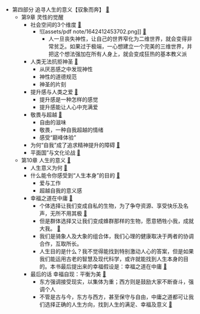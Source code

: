 - 第四部分 追寻人生的意义【驭象而奔】 [📌](obsidian://jump-to-pdf?pdf=PDF%2F%E8%B1%A1%E4%B8%8E%E9%AA%91%E8%B1%A1%E4%BA%BA%E5%B9%B8%E7%A6%8F%E7%9A%84%E5%81%87%E8%AE%BE%5B%E7%BE%8E%5D%E4%B9%94%E7%BA%B3%E6%A3%AE%E2%80%A2%E6%B5%B7%E7%89%B9.pdf&annotate=2e141f60-3361-9fff)
   - 第9章 灵性的觉醒
      - 社会空间的3个维度 [📌](obsidian://jump-to-pdf?pdf=PDF%2F%E8%B1%A1%E4%B8%8E%E9%AA%91%E8%B1%A1%E4%BA%BA%E5%B9%B8%E7%A6%8F%E7%9A%84%E5%81%87%E8%AE%BE%5B%E7%BE%8E%5D%E4%B9%94%E7%BA%B3%E6%A3%AE%E2%80%A2%E6%B5%B7%E7%89%B9.pdf&annotate=caa7d925-76f3-c411)
         - ![[assets/pdf note/1642412453702.png]] [📌](obsidian://jump-to-pdf?pdf=PDF%2F%E8%B1%A1%E4%B8%8E%E9%AA%91%E8%B1%A1%E4%BA%BA%E5%B9%B8%E7%A6%8F%E7%9A%84%E5%81%87%E8%AE%BE%5B%E7%BE%8E%5D%E4%B9%94%E7%BA%B3%E6%A3%AE%E2%80%A2%E6%B5%B7%E7%89%B9.pdf&annotate=6933448a-e504-29df)
            - 人一旦丧失神性，让自己的世界窄化为二维世界，就会变得非常贫乏。如果过于极端，一心想建立一个完美的三维世界，并把这个想法强加在所有人身上，就会变成狂热的基本教义派
      - 人类无法抗拒神圣 [📌](obsidian://jump-to-pdf?pdf=PDF%2F%E8%B1%A1%E4%B8%8E%E9%AA%91%E8%B1%A1%E4%BA%BA%E5%B9%B8%E7%A6%8F%E7%9A%84%E5%81%87%E8%AE%BE%5B%E7%BE%8E%5D%E4%B9%94%E7%BA%B3%E6%A3%AE%E2%80%A2%E6%B5%B7%E7%89%B9.pdf&annotate=64b8dcda-dadf-3b5e)
         - 从厌恶感之中发现神性
         - 神性的道德规范
         - 神圣的片刻
      - 提升感与人类之爱 [📌](obsidian://jump-to-pdf?pdf=PDF%2F%E8%B1%A1%E4%B8%8E%E9%AA%91%E8%B1%A1%E4%BA%BA%E5%B9%B8%E7%A6%8F%E7%9A%84%E5%81%87%E8%AE%BE%5B%E7%BE%8E%5D%E4%B9%94%E7%BA%B3%E6%A3%AE%E2%80%A2%E6%B5%B7%E7%89%B9.pdf&annotate=2ad02e9e-b0cc-9fa9)
         - 提升感是一种怎样的感觉
         - 提升感能让人心中充满爱
      - 敬畏与超越 [📌](obsidian://jump-to-pdf?pdf=PDF%2F%E8%B1%A1%E4%B8%8E%E9%AA%91%E8%B1%A1%E4%BA%BA%E5%B9%B8%E7%A6%8F%E7%9A%84%E5%81%87%E8%AE%BE%5B%E7%BE%8E%5D%E4%B9%94%E7%BA%B3%E6%A3%AE%E2%80%A2%E6%B5%B7%E7%89%B9.pdf&annotate=15d2e7e7-f362-7a64)
         - 自由的滋味
         - 敬畏，一种自我超越的情绪
         - 感受“巅峰体验”
      - 为何“自我”成了追求精神提升的障碍 [📌](obsidian://jump-to-pdf?pdf=PDF%2F%E8%B1%A1%E4%B8%8E%E9%AA%91%E8%B1%A1%E4%BA%BA%E5%B9%B8%E7%A6%8F%E7%9A%84%E5%81%87%E8%AE%BE%5B%E7%BE%8E%5D%E4%B9%94%E7%BA%B3%E6%A3%AE%E2%80%A2%E6%B5%B7%E7%89%B9.pdf&annotate=1d814d33-e4d9-ef98)
      - 平面国”与文化论战 [📌](obsidian://jump-to-pdf?pdf=PDF%2F%E8%B1%A1%E4%B8%8E%E9%AA%91%E8%B1%A1%E4%BA%BA%E5%B9%B8%E7%A6%8F%E7%9A%84%E5%81%87%E8%AE%BE%5B%E7%BE%8E%5D%E4%B9%94%E7%BA%B3%E6%A3%AE%E2%80%A2%E6%B5%B7%E7%89%B9.pdf&annotate=6d6c6bb0-c11a-2008)
   - 第10章 人生的意义 [📌](obsidian://jump-to-pdf?pdf=PDF%2F%E8%B1%A1%E4%B8%8E%E9%AA%91%E8%B1%A1%E4%BA%BA%E5%B9%B8%E7%A6%8F%E7%9A%84%E5%81%87%E8%AE%BE%5B%E7%BE%8E%5D%E4%B9%94%E7%BA%B3%E6%A3%AE%E2%80%A2%E6%B5%B7%E7%89%B9.pdf&annotate=cc83987e-29b8-e9c9)
      - 人生意义为何 [📌](obsidian://jump-to-pdf?pdf=PDF%2F%E8%B1%A1%E4%B8%8E%E9%AA%91%E8%B1%A1%E4%BA%BA%E5%B9%B8%E7%A6%8F%E7%9A%84%E5%81%87%E8%AE%BE%5B%E7%BE%8E%5D%E4%B9%94%E7%BA%B3%E6%A3%AE%E2%80%A2%E6%B5%B7%E7%89%B9.pdf&annotate=2a915ebf-5311-d377)
      - 什么能令你感受到“人生本身”的目的 [📌](obsidian://jump-to-pdf?pdf=PDF%2F%E8%B1%A1%E4%B8%8E%E9%AA%91%E8%B1%A1%E4%BA%BA%E5%B9%B8%E7%A6%8F%E7%9A%84%E5%81%87%E8%AE%BE%5B%E7%BE%8E%5D%E4%B9%94%E7%BA%B3%E6%A3%AE%E2%80%A2%E6%B5%B7%E7%89%B9.pdf&annotate=19c837a0-8e27-9e8f)
         - 爱与工作
         - 超越自我的意义感
      - 幸福之道在中庸 [📌](obsidian://jump-to-pdf?pdf=PDF%2F%E8%B1%A1%E4%B8%8E%E9%AA%91%E8%B1%A1%E4%BA%BA%E5%B9%B8%E7%A6%8F%E7%9A%84%E5%81%87%E8%AE%BE%5B%E7%BE%8E%5D%E4%B9%94%E7%BA%B3%E6%A3%AE%E2%80%A2%E6%B5%B7%E7%89%B9.pdf&annotate=5da04a75-d3fa-ba1e)
         - 个体选择让我们变成自私的生物，为了争夺资源、享受快乐及名声，无所不用其极 [📌](obsidian://jump-to-pdf?pdf=PDF%2F%E8%B1%A1%E4%B8%8E%E9%AA%91%E8%B1%A1%E4%BA%BA%E5%B9%B8%E7%A6%8F%E7%9A%84%E5%81%87%E8%AE%BE%5B%E7%BE%8E%5D%E4%B9%94%E7%BA%B3%E6%A3%AE%E2%80%A2%E6%B5%B7%E7%89%B9.pdf&annotate=1bedaa66-a40f-d160)
         - 但是群体选择又让我们变成蜂群那样的生物，愿意牺牲小我，成就大我。 [📌](obsidian://jump-to-pdf?pdf=PDF%2F%E8%B1%A1%E4%B8%8E%E9%AA%91%E8%B1%A1%E4%BA%BA%E5%B9%B8%E7%A6%8F%E7%9A%84%E5%81%87%E8%AE%BE%5B%E7%BE%8E%5D%E4%B9%94%E7%BA%B3%E6%A3%AE%E2%80%A2%E6%B5%B7%E7%89%B9.pdf&annotate=86fd439a-c328-524d)
         - 我们是骑象人及大象的组合体，我们心理的健康取决于两者的协调合作，互取所长。
         - 人生目的是什么？我不觉得能找到特别激动人心的答案，但是如果我们能运用古老的智慧及现代科学，或许就能找到人生本身的目的。本书最后提出来的幸福假设是：幸福之道在中庸 [📌](obsidian://jump-to-pdf?pdf=PDF%2F%E8%B1%A1%E4%B8%8E%E9%AA%91%E8%B1%A1%E4%BA%BA%E5%B9%B8%E7%A6%8F%E7%9A%84%E5%81%87%E8%AE%BE%5B%E7%BE%8E%5D%E4%B9%94%E7%BA%B3%E6%A3%AE%E2%80%A2%E6%B5%B7%E7%89%B9.pdf&annotate=2bf3e270-5a6c-c1bd)
      - 最后的话 幸福自现：平衡为美 [📌](obsidian://jump-to-pdf?pdf=PDF%2F%E8%B1%A1%E4%B8%8E%E9%AA%91%E8%B1%A1%E4%BA%BA%E5%B9%B8%E7%A6%8F%E7%9A%84%E5%81%87%E8%AE%BE%5B%E7%BE%8E%5D%E4%B9%94%E7%BA%B3%E6%A3%AE%E2%80%A2%E6%B5%B7%E7%89%B9.pdf&annotate=87928521-d2be-c873)
         - 东方强调接受现实，以集体为重；西方则是鼓励大家不断奋斗，强调个人
         - 不管是古与今，东方与西方，甚至保守与自由，中庸之道都可让我们选择正确的人生方向，找到人生的满足、幸福及意义 [📌](obsidian://jump-to-pdf?pdf=PDF%2F%E8%B1%A1%E4%B8%8E%E9%AA%91%E8%B1%A1%E4%BA%BA%E5%B9%B8%E7%A6%8F%E7%9A%84%E5%81%87%E8%AE%BE%5B%E7%BE%8E%5D%E4%B9%94%E7%BA%B3%E6%A3%AE%E2%80%A2%E6%B5%B7%E7%89%B9.pdf&annotate=e3236e5d-5d79-a100)